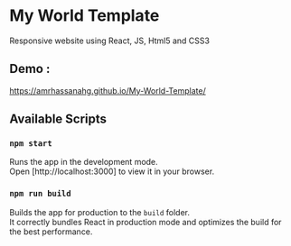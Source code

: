 # My World Template

Responsive website using React, JS, Html5 and CSS3

## Demo :

https://amrhassanahg.github.io/My-World-Template/

## Available Scripts

### `npm start`

Runs the app in the development mode.\
Open [http://localhost:3000] to view it in your browser.

### `npm run build`

Builds the app for production to the `build` folder.\
It correctly bundles React in production mode and optimizes the build for the best performance.

